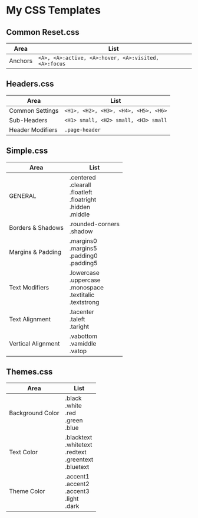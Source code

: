 # My CSS Templates

## Common Reset.css
| Area | List | 
| -- | -- |  
| Anchors | `<A>, <A>:active, <A>:hover, <A>:visited, <A>:focus` |  

## Headers.css
| Area | List | 
| -- | -- |  
| Common Settings | `<H1>, <H2>, <H3>, <H4>, <H5>, <H6>` |  
| Sub-Headers | `<H1> small, <H2> small, <H3> small` |  
| Header Modifiers | `.page-header` |  

## Simple.css
| Area | List | 
| -- | -- |  
| GENERAL | .centered  <BR> .clearall <BR> .floatleft <BR> .floatright <BR> .hidden <BR> .middle  |  
| Borders & Shadows | .rounded-corners <BR> .shadow |  
| Margins & Padding | .margins0 <BR> .margins5 <BR> .padding0 <BR> .padding5 |  
| Text Modifiers | .lowercase <BR> .uppercase <BR> .monospace <BR> .textitalic  <BR> .textstrong |  
| Text Alignment | .tacenter  <BR> .taleft  <BR> .taright |  
| Vertical Alignment | .vabottom <BR> .vamiddle <BR> .vatop |  

## Themes.css
| Area | List | 
| -- | -- |  
| Background Color | .black  <BR> .white  <BR> .red  <BR> .green  <BR> .blue  |  
| Text Color | .blacktext  <BR> .whitetext  <BR> .redtext  <BR> .greentext  <BR> .bluetext |  
| Theme Color | .accent1  <BR> .accent2  <BR> .accent3  <BR> .light  <BR> .dark |  

